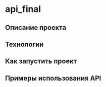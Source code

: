 # api_final

## Описание проекта

## Технологии

## Как запустить проект

## Примеры использования API
